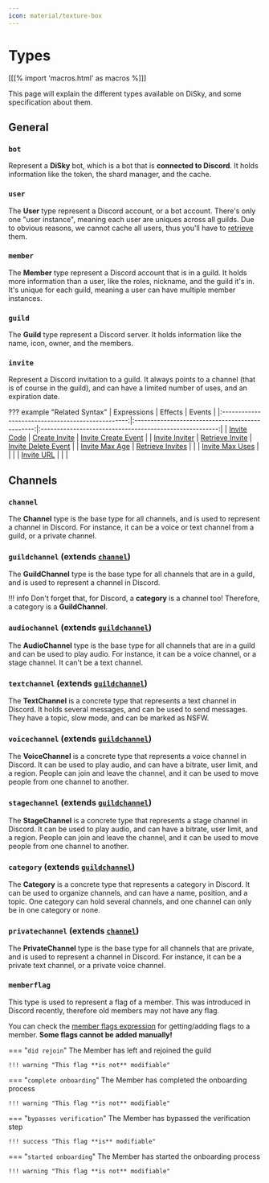 ```yaml
---
icon: material/texture-box
---
```


# Types

[[[% import 'macros.html' as macros %]]]

This page will explain the different types available on DiSky, and some specification about them.

## General

### `bot`

Represent a **DiSky** bot, which is a bot that is **connected to Discord**. It holds information like the token, the shard manager, and the cache.

### `user`

The **User** type represent a Discord account, or a bot account. There's only one "user instance", meaning each user are uniques across all guilds. Due to obvious reasons, we cannot cache all users, thus you'll have to [retrieve](../docs/effects.md#retrieve-user) them.

### `member`

The **Member** type represent a Discord account that is in a guild. It holds more information than a user, like the roles, nickname, and the guild it's in. It's unique for each guild, meaning a user can have multiple member instances.

### `guild`

The **Guild** type represent a Discord server. It holds information like the name, icon, owner, and the members.

### `invite`

Represent a Discord invitation to a guild. It always points to a channel (that is of course in the guild), and can have a limited number of uses, and an expiration date.

??? example "Related Syntax"
    |                    Expressions                    |                     Effects                     |                         Events                          |
    |:-------------------------------------------------:|:-----------------------------------------------:|:-------------------------------------------------------:|
    |     [Invite Code](expressions.md#invite-code)     |    [Create Invite](effects.md#create-invite)    | [Invite Create Event](events.md#on-invite-create-event) |
    |  [Invite Inviter](expressions.md#invite-inviter)  |  [Retrieve Invite](effects.md#retrieve-invite)  | [Invite Delete Event](events.md#on-invite-delete-event) |
    |  [Invite Max Age](expressions.md#invite-max-age)  | [Retrieve Invites](effects.md#retrieve-invites) |                                                         |
    | [Invite Max Uses](expressions.md#invite-max-uses) |                                                 |                                                         |
    |      [Invite URL](expressions.md#invite-url)      |                                                 |                                                         |

## Channels

### `channel`

The **Channel** type is the base type for all channels, and is used to represent a channel in Discord. For instance, it can be a voice or text channel from a guild, or a private channel.

### `guildchannel` (extends [`channel`](#channel))

The **GuildChannel** type is the base type for all channels that are in a guild, and is used to represent a channel in Discord.

!!! info
    Don't forget that, for Discord, a **category** is a channel too! Therefore, a category is a **GuildChannel**.

### `audiochannel` (extends [`guildchannel`](#guildchannel-extends-channel))

The **AudioChannel** type is the base type for all channels that are in a guild and can be used to play audio. For instance, it can be a voice channel, or a stage channel. It can't be a text channel.

### `textchannel` (extends [`guildchannel`](#guildchannel-extends-channel))

The **TextChannel** is a concrete type that represents a text channel in Discord. It holds several messages, and can be used to send messages. They have a topic, slow mode, and can be marked as NSFW.

### `voicechannel` (extends [`guildchannel`](#guildchannel-extends-channel))

The **VoiceChannel** is a concrete type that represents a voice channel in Discord. It can be used to play audio, and can have a bitrate, user limit, and a region. People can join and leave the channel, and it can be used to move people from one channel to another.

### `stagechannel` (extends [`guildchannel`](#guildchannel-extends-channel))

The **StageChannel** is a concrete type that represents a stage channel in Discord.  It can be used to play audio, and can have a bitrate, user limit, and a region. People can join and leave the channel, and it can be used to move people from one channel to another.

### `category` (extends [`guildchannel`](#guildchannel-extends-channel))

The **Category** is a concrete type that represents a category in Discord. It can be used to organize channels, and can have a name, position, and a topic. One category can hold several channels, and one channel can only be in one category or none.

### `privatechannel` (extends [`channel`](#channel))

The **PrivateChannel** type is the base type for all channels that are private, and is used to represent a channel in Discord. For instance, it can be a private text channel, or a private voice channel.

### `memberflag`

This type is used to represent a flag of a member. This was introduced in Discord recently, therefore old members may not have any flag.

You can check the [member flags expression](expressions.md#member-flags) for getting/adding flags to a member. **Some flags cannot be added manually!**

=== "`did rejoin`"
    The Member has left and rejoined the guild

    !!! warning "This flag **is not** modifiable"
=== "`complete onboarding`"
    The Member has completed the onboarding process
    
    !!! warning "This flag **is not** modifiable"
=== "`bypasses verification`"
    The Member has bypassed the verification step
    
    !!! success "This flag **is** modifiable"
=== "`started onboarding`"
    The Member has started the onboarding process

    !!! warning "This flag **is not** modifiable"